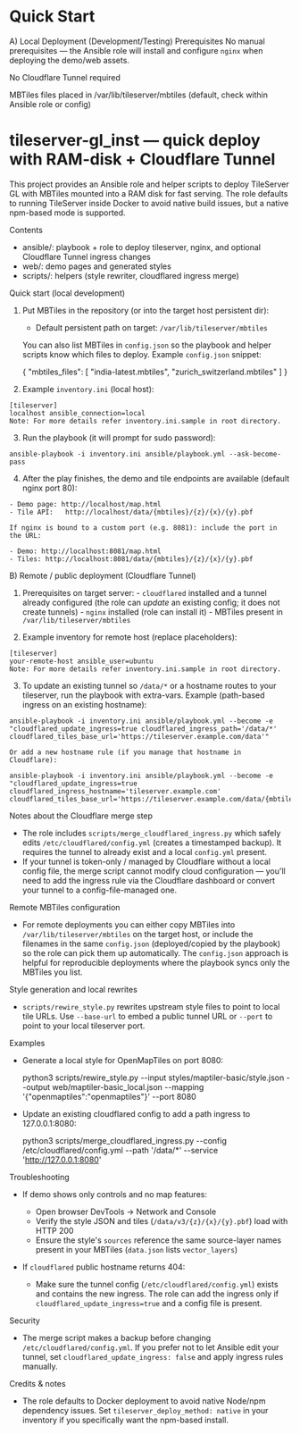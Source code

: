 Quick Start
===================================================
A) Local Deployment (Development/Testing)
  Prerequisites
  No manual prerequisites — the Ansible role will install and configure `nginx` when deploying the demo/web assets.
  
  No Cloudflare Tunnel required
  
  MBTiles files placed in /var/lib/tileserver/mbtiles (default, check within Ansible role or config)

  # tileserver-gl_inst — quick deploy with RAM-disk + Cloudflare Tunnel

  This project provides an Ansible role and helper scripts to deploy TileServer GL with MBTiles mounted into a RAM disk for fast serving. The role defaults to running TileServer inside Docker to avoid native build issues, but a native npm-based mode is supported.

  Contents
  - ansible/: playbook + role to deploy tileserver, nginx, and optional Cloudflare Tunnel ingress changes
  - web/: demo pages and generated styles
  - scripts/: helpers (style rewriter, cloudflared ingress merge)

  Quick start (local development)
  1. Put MBTiles in the repository (or into the target host persistent dir):

     - Default persistent path on target: `/var/lib/tileserver/mbtiles`

     You can also list MBTiles in `config.json` so the playbook and helper scripts know which files to deploy. Example `config.json` snippet:

     {
       "mbtiles_files": [
         "india-latest.mbtiles",
         "zurich_switzerland.mbtiles"
       ]
     }

  2. Example `inventory.ini` (local host):

    [tileserver]
    localhost ansible_connection=local
    Note: For more details refer inventory.ini.sample in root directory.

  3. Run the playbook (it will prompt for sudo password):

    ansible-playbook -i inventory.ini ansible/playbook.yml --ask-become-pass

  4. After the play finishes, the demo and tile endpoints are available (default nginx port 80):

    - Demo page: http://localhost/map.html
    - Tile API:   http://localhost/data/{mbtiles}/{z}/{x}/{y}.pbf

    If nginx is bound to a custom port (e.g. 8081): include the port in the URL:

    - Demo: http://localhost:8081/map.html
    - Tiles: http://localhost:8081/data/{mbtiles}/{z}/{x}/{y}.pbf

  B) Remote / public deployment (Cloudflare Tunnel)
  1. Prerequisites on target server:
    - `cloudflared` installed and a tunnel already configured (the role can *update* an existing config; it does not create tunnels)
    - `nginx` installed (role can install it)
    - MBTiles present in `/var/lib/tileserver/mbtiles`

  2. Example inventory for remote host (replace placeholders):

    [tileserver]
    your-remote-host ansible_user=ubuntu
    Note: For more details refer inventory.ini.sample in root directory.

  3. To update an existing tunnel so `/data/*` or a hostname routes to your tileserver, run the playbook with extra-vars. Example (path-based ingress on an existing hostname):

    ansible-playbook -i inventory.ini ansible/playbook.yml --become -e "cloudflared_update_ingress=true cloudflared_ingress_path='/data/*' cloudflared_tiles_base_url='https://tileserver.example.com/data'"

    Or add a new hostname rule (if you manage that hostname in Cloudflare):

    ansible-playbook -i inventory.ini ansible/playbook.yml --become -e "cloudflared_update_ingress=true cloudflared_ingress_hostname='tileserver.example.com' cloudflared_tiles_base_url='https://tileserver.example.com/data/{mbtiles}'"

  Notes about the Cloudflare merge step
  - The role includes `scripts/merge_cloudflared_ingress.py` which safely edits `/etc/cloudflared/config.yml` (creates a timestamped backup). It requires the tunnel to already exist and a local `config.yml` present.
  - If your tunnel is token-only / managed by Cloudflare without a local config file, the merge script cannot modify cloud configuration — you'll need to add the ingress rule via the Cloudflare dashboard or convert your tunnel to a config-file-managed one.

  Remote MBTiles configuration
  - For remote deployments you can either copy MBTiles into `/var/lib/tileserver/mbtiles` on the target host, or include the filenames in the same `config.json` (deployed/copied by the playbook) so the role can pick them up automatically. The `config.json` approach is helpful for reproducible deployments where the playbook syncs only the MBTiles you list.

  Style generation and local rewrites
  - `scripts/rewire_style.py` rewrites upstream style files to point to local tile URLs. Use `--base-url` to embed a public tunnel URL or `--port` to point to your local tileserver port.

  Examples
  - Generate a local style for OpenMapTiles on port 8080:

    python3 scripts/rewire_style.py --input styles/maptiler-basic/style.json --output web/maptiler-basic_local.json --mapping '{"openmaptiles":"openmaptiles"}' --port 8080

  - Update an existing cloudflared config to add a path ingress to 127.0.0.1:8080:

    python3 scripts/merge_cloudflared_ingress.py --config /etc/cloudflared/config.yml --path '/data/*' --service 'http://127.0.0.1:8080'

  Troubleshooting
  - If demo shows only controls and no map features:
    - Open browser DevTools → Network and Console
    - Verify the style JSON and tiles (`/data/v3/{z}/{x}/{y}.pbf`) load with HTTP 200
    - Ensure the style's `sources` reference the same source-layer names present in your MBTiles (`data.json` lists `vector_layers`)

  - If `cloudflared` public hostname returns 404:
    - Make sure the tunnel config (`/etc/cloudflared/config.yml`) exists and contains the new ingress. The role can add the ingress only if `cloudflared_update_ingress=true` and a config file is present.

  Security
  - The merge script makes a backup before changing `/etc/cloudflared/config.yml`. If you prefer not to let Ansible edit your tunnel, set `cloudflared_update_ingress: false` and apply ingress rules manually.

  Credits & notes
  - The role defaults to Docker deployment to avoid native Node/npm dependency issues. Set `tileserver_deploy_method: native` in your inventory if you specifically want the npm-based install.
